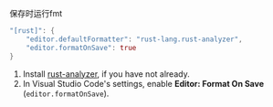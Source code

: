 保存时运行fmt  
```rust
"[rust]": {
    "editor.defaultFormatter": "rust-lang.rust-analyzer",
    "editor.formatOnSave": true
}
```

1.  Install [rust-analyzer](https://marketplace.visualstudio.com/items?itemName=matklad.rust-analyzer), if you have not already.
2.  In Visual Studio Code's settings, enable **Editor: Format On Save** (`editor.formatOnSave`).